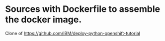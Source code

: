 # Sources with Dockerfile to assemble the docker image.

Clone of https://github.com/IBM/deploy-python-openshift-tutorial
